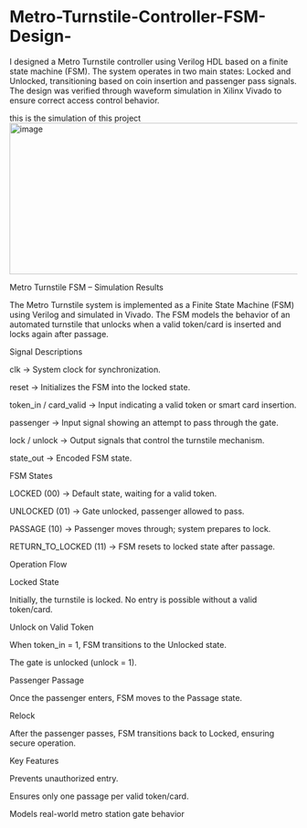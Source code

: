 # Metro-Turnstile-Controller-FSM-Design-
I designed a Metro Turnstile controller using Verilog HDL based on a finite state machine (FSM). The system operates in two main states: Locked and Unlocked, transitioning based on coin insertion and passenger pass signals. The design was verified through waveform simulation in Xilinx Vivado to ensure correct access control behavior.

this is the simulation of this project 
<img width="1525" height="265" alt="image" src="https://github.com/user-attachments/assets/794fa74a-a854-439e-9435-c4cf168b453f" />

Metro Turnstile FSM – Simulation Results

The Metro Turnstile system is implemented as a Finite State Machine (FSM) using Verilog and simulated in Vivado. The FSM models the behavior of an automated turnstile that unlocks when a valid token/card is inserted and locks again after passage.

Signal Descriptions

clk → System clock for synchronization.

reset → Initializes the FSM into the locked state.

token_in / card_valid → Input indicating a valid token or smart card insertion.

passenger → Input signal showing an attempt to pass through the gate.

lock / unlock → Output signals that control the turnstile mechanism.

state_out → Encoded FSM state.

FSM States

LOCKED (00) → Default state, waiting for a valid token.

UNLOCKED (01) → Gate unlocked, passenger allowed to pass.

PASSAGE (10) → Passenger moves through; system prepares to lock.

RETURN_TO_LOCKED (11) → FSM resets to locked state after passage.

Operation Flow

Locked State

Initially, the turnstile is locked. No entry is possible without a valid token/card.

Unlock on Valid Token

When token_in = 1, FSM transitions to the Unlocked state.

The gate is unlocked (unlock = 1).

Passenger Passage

Once the passenger enters, FSM moves to the Passage state.

Relock

After the passenger passes, FSM transitions back to Locked, ensuring secure operation.

Key Features

Prevents unauthorized entry.

Ensures only one passage per valid token/card.

Models real-world metro station gate behavior

